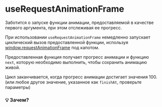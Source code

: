 # useRequestAnimationFrame

Заботится о запуске функции анимации, предоставляемой в качестве первого аргумента, при этом отслеживая ее прогресс.

При использовании `useRequestAnimationFrame` немедленно запускает циклический вызов предоставленной функции, используя
[window.requestAnimationFrame](https://developer.mozilla.org/en-US/docs/Web/API/window/requestAnimationFrame) под капотом.

Предоставленная функция получает прогресс анимации и функцию `next`, которую необходимо выполнить, чтобы сохранить анимацию живой.

Цикл заканчивается, когда прогресс анимации достигает значения 100. (или любое другое значение, указанное как `finishAt`, проверьте параметры)

### 💡 Зачем?
